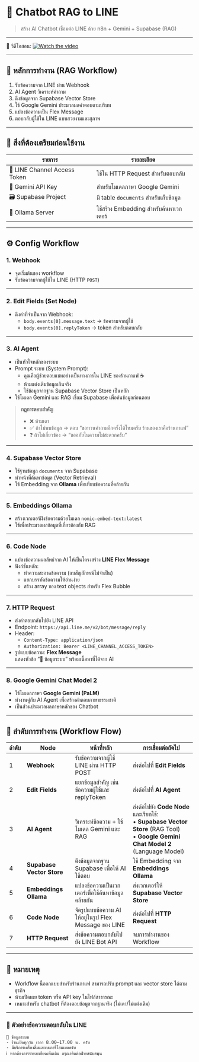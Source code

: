 # 🤖 Chatbot RAG to LINE  
> สร้าง AI Chatbot เชื่อมต่อ LINE ด้วย n8n + Gemini + Supabase (RAG)

---

🎥 วิดีโอสอน: 
[![Watch the video](https://github.com/novelbiz/AI_Automation/blob/main/assets/thumbnail/RAG%20%2B%20LINE.png)](https://youtu.be/0N3X9lG6n2c?si=Hg9EALEiRzab790s)

---

## 🧠 หลักการทำงาน (RAG Workflow)

1. รับข้อความจาก LINE ผ่าน Webhook  
2. AI Agent วิเคราะห์คำถาม  
3. ดึงข้อมูลจาก Supabase Vector Store  
4. ใช้ Google Gemini ประมวลผลคำตอบตามบริบท  
5. แปลงข้อความเป็น Flex Message  
6. ตอบกลับผู้ใช้ใน LINE แบบสวยงามและสุภาพ  
---

## 🔐 สิ่งที่ต้องเตรียมก่อนใช้งาน

| รายการ | รายละเอียด |
|--------|-------------|
| 🔗 LINE Channel Access Token | ใช้ใน HTTP Request สำหรับตอบกลับ |
| 🧠 Gemini API Key | สำหรับโมเดลภาษา Google Gemini |
| 🗃️ Supabase Project | มี table `documents` สำหรับเก็บข้อมูล |
| 🤖 Ollama Server | ใช้สร้าง Embedding สำหรับค้นหาเวกเตอร์ |

---
## ⚙️ Config Workflow

### 1. **Webhook**
- จุดเริ่มต้นของ workflow  
- รับข้อความจากผู้ใช้ใน LINE (HTTP `POST`)  

---

### 2. **Edit Fields (Set Node)**
- ดึงค่าที่จำเป็นจาก Webhook:
  - `body.events[0].message.text` → ข้อความจากผู้ใช้  
  - `body.events[0].replyToken` → token สำหรับตอบกลับ  

---

### 3. **AI Agent**
- เป็นหัวใจหลักของระบบ  
- Prompt ระบบ (System Prompt):
  - คุณคือผู้ช่วยตอบแชทอย่างเป็นทางการใน LINE ของร้านกาแฟ ☕  
  - ห้ามแต่งเติมข้อมูลเกินจริง  
  - ใช้ข้อมูลจากฐาน Supabase Vector Store เป็นหลัก  
- ใช้โมเดล Gemini และ RAG เชื่อม Supabase เพื่อค้นข้อมูลก่อนตอบ  

> **กฎการตอบสำคัญ**
> - ❌ ห้ามเดา  
> - ✅ ถ้าไม่พบข้อมูล → ตอบ “ขอทวนคำถามอีกครั้งได้ไหมครับ ร้านของเราคือร้านกาแฟ”  
> - ❓ ถ้าไม่เกี่ยวข้อง → “ขออภัยในความไม่สะดวกครับ”

---

### 4. **Supabase Vector Store**
- ใช้ฐานข้อมูล `documents` จาก Supabase  
- ทำหน้าที่ค้นหาข้อมูล (Vector Retrieval)  
- ใช้ Embedding จาก **Ollama** เพื่อเทียบข้อความที่คล้ายกัน  

---

### 5. **Embeddings Ollama**
- สร้างเวกเตอร์ฝังข้อความด้วยโมเดล `nomic-embed-text:latest`  
- ใช้เพื่อประมวลผลข้อมูลที่เกี่ยวข้องกับ RAG  

---

### 6. **Code Node**
- แปลงข้อความผลลัพธ์จาก AI ให้เป็นโครงสร้าง **LINE Flex Message**  
- ฟังก์ชันหลัก:
  - ทำความสะอาดข้อความ (ลบสัญลักษณ์ไม่จำเป็น)
  - แยกบรรทัดข้อความให้อ่านง่าย
  - สร้าง array ของ text objects สำหรับ Flex Bubble

---

### 7. **HTTP Request**
- ส่งคำตอบกลับไปยัง LINE API  
- Endpoint: `https://api.line.me/v2/bot/message/reply`  
- Header:
  - `Content-Type: application/json`
  - `Authorization: Bearer <LINE_CHANNEL_ACCESS_TOKEN>`
- รูปแบบข้อความ: **Flex Message**  
  แสดงหัวข้อ “📌 ข้อมูลระบบ” พร้อมเนื้อหาที่ได้จาก AI

---

### 8. **Google Gemini Chat Model 2**
- ใช้โมเดลภาษา **Google Gemini (PaLM)**  
- ทำงานคู่กับ AI Agent เพื่อสร้างคำตอบภาษาธรรมชาติ  
- เป็นส่วนประมวลผลภาษาหลักของ Chatbot

---

## 🔄 ลำดับการทำงาน (Workflow Flow)

| ลำดับ | Node | หน้าที่หลัก | การเชื่อมต่อถัดไป |
|--------|------|--------------|--------------------|
| 1 | **Webhook** | รับข้อความจากผู้ใช้ LINE ผ่าน HTTP POST | ส่งต่อไปที่ **Edit Fields** |
| 2 | **Edit Fields** | แยกข้อมูลสำคัญ เช่น ข้อความผู้ใช้และ replyToken | ส่งต่อไปที่ **AI Agent** |
| 3 | **AI Agent** | วิเคราะห์ข้อความ + ใช้โมเดล Gemini และ RAG | ส่งต่อไปยัง **Code Node** และเรียกใช้:<br>• **Supabase Vector Store** (RAG Tool)<br>• **Google Gemini Chat Model 2** (Language Model) |
| 4 | **Supabase Vector Store** | ดึงข้อมูลจากฐาน Supabase เพื่อให้ AI ใช้ตอบ | ใช้ Embedding จาก **Embeddings Ollama** |
| 5 | **Embeddings Ollama** | แปลงข้อความเป็นเวกเตอร์เพื่อใช้ค้นหาข้อมูลคล้ายกัน | ส่งเวกเตอร์ให้ **Supabase Vector Store** |
| 6 | **Code Node** | จัดรูปแบบข้อความ AI ให้อยู่ในรูป Flex Message ของ LINE | ส่งต่อไปที่ **HTTP Request** |
| 7 | **HTTP Request** | ส่งข้อความตอบกลับไปยัง LINE Bot API | จบการทำงานของ Workflow |


---

## 📌 หมายเหตุ

- Workflow นี้ออกแบบสำหรับร้านกาแฟ สามารถปรับ prompt และ vector store ได้ตามธุรกิจ  
- ห้ามเปิดเผย token หรือ API key ในไฟล์สาธารณะ  
- เหมาะสำหรับ chatbot ที่ต้องตอบข้อมูลจากฐานจริง (ไม่เดา/ไม่แต่งเติม)

---

### 💬 ตัวอย่างข้อความตอบกลับใน LINE
```
📌 ข้อมูลระบบ
- ร้านเปิดทุกวัน เวลา 8.00–17.00 น. ครับ
- มีบริการเครื่องดื่มและเบเกอรี่โฮมเมดครับ
ℹ️ หากต้องการรายละเอียดเพิ่มเติม กรุณาติดต่อฝ่ายสนับสนุน
```

